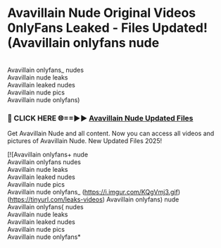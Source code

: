 # Avavillain Nude Original Videos 0nlyFans Leaked - Files Updated! (Avavillain onlyfans nude<br>
<br>
Avavillain onlyfans_ nudes<br>
Avavillain nude leaks<br>
Avavillain leaked nudes<br>
Avavillain nude pics<br>
Avavillain nude onlyfans)

<h3>🔴 CLICK HERE 🌐==►► <a href="https://tinyurl.com/leaks-videos" rel="nofollow">Avavillain Nude Updated Files</a></h3>

Get Avavillain Nude and all content. Now you can access all videos and pictures of Avavillain Nude. New Updated Files 2025!

[![Avavillain onlyfans+ nude<br>
Avavillain onlyfans nudes<br>
Avavillain nude leaks<br>
Avavillain leaked nudes<br>
Avavillain nude pics<br>
Avavillain nude onlyfans_
(https://i.imgur.com/KQgVmj3.gif)(https://tinyurl.com/leaks-videos)
Avavillain onlyfans) nude<br>
Avavillain onlyfans{ nudes<br>
Avavillain nude leaks<br>
Avavillain leaked nudes<br>
Avavillain nude pics<br>
Avavillain nude onlyfans*